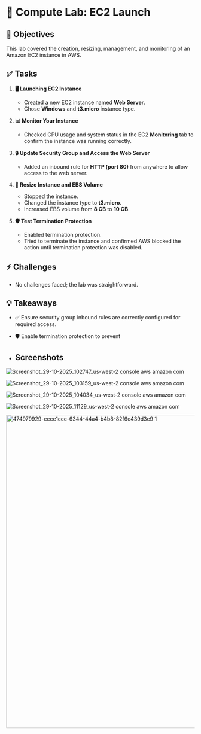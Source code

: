 # 🚀 Compute Lab: EC2 Launch

## 🎯 Objectives

This lab covered the creation, resizing, management, and monitoring of an Amazon EC2 instance in AWS.

## ✅ Tasks

1. **🖥️ Launching EC2 Instance**  
   - Created a new EC2 instance named **Web Server**.
   - Chose **Windows** and **t3.micro** instance type.

2. **📊 Monitor Your Instance**  
   - Checked CPU usage and system status in the EC2 **Monitoring** tab to confirm the instance was running correctly.

3. **🔒 Update Security Group and Access the Web Server**  
   - Added an inbound rule for **HTTP (port 80)** from anywhere to allow access to the web server.

4. **🔄 Resize Instance and EBS Volume**  
   - Stopped the instance.
   - Changed the instance type to **t3.micro**.
   - Increased EBS volume from **8 GB** to **10 GB**.

5. **🛡️ Test Termination Protection**  
   - Enabled termination protection.
   - Tried to terminate the instance and confirmed AWS blocked the action until termination protection was disabled.


## ⚡ Challenges

- No challenges faced; the lab was straightforward.

## 💡 Takeaways

- ✅ Ensure security group inbound rules are correctly configured for required access.
- 🛡️ Enable termination protection to prevent

- ## Screenshots
![Screenshot_29-10-2025_102747_us-west-2 console aws amazon com](https://github.com/user-attachments/assets/83e0fc22-ffd3-4feb-aabd-0da56533223e)

![Screenshot_29-10-2025_103159_us-west-2 console aws amazon com](https://github.com/user-attachments/assets/b2c58b0a-43cc-4617-8f5a-fb3d64cc2955)

![Screenshot_29-10-2025_104034_us-west-2 console aws amazon com](https://github.com/user-attachments/assets/fad334e7-028f-4b2f-856d-1249af340916)

![Screenshot_29-10-2025_11129_us-west-2 console aws amazon com](https://github.com/user-attachments/assets/e365f989-f8d2-425c-a86d-b62f7682daf7)

<img width="1470" height="838" alt="474979929-eece1ccc-6344-44a4-b4b8-82f6e439d3e9 1" src="https://github.com/user-attachments/assets/9ada2ff0-f070-446b-856d-d5df867cbb2f" />












